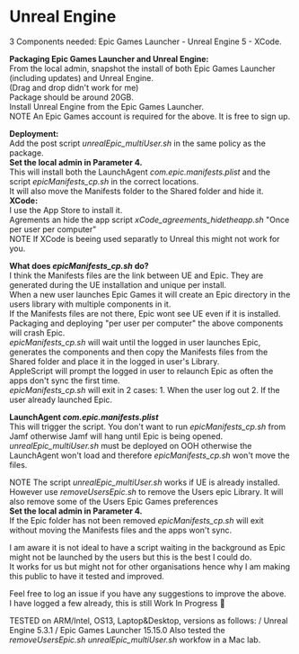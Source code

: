 # Unreal Engine

3 Components needed: Epic Games Launcher - Unreal Engine 5 - XCode.

**Packaging Epic Games Launcher and Unreal Engine:** \
From the local admin, snapshot the install of both Epic Games Launcher (including updates) and Unreal Engine. \
(Drag and drop didn't work for me) \
Package should be around 20GB. \
Install Unreal Engine from the Epic Games Launcher. \
NOTE An Epic Games account is required for the above. It is free to sign up.

**Deployment:** \
Add the post script _unrealEpic_multiUser.sh_ in the same policy as the package. \
**Set the local admin in Parameter 4.** \
This will install both the LaunchAgent _com.epic.manifests.plist_ and the script _epicManifests_cp.sh_ in the correct locations. \
It will also move the Manifests folder to the Shared folder and hide it. \
**XCode:** \
I use the App Store to install it. \
Agrements an hide the app script _xCode_agreements_hidetheapp.sh_ "Once per user per computer" \
NOTE If XCode is beeing used separatly to Unreal this might not work for you.

**What does _epicManifests_cp.sh_ do?** \
I think the Manifests files are the link between UE and Epic. They are generated during the UE installation and unique per install. \
When a new user launches Epic Games it will create an Epic directory in the users library with multiple components in it. \
If the Manifests files are not there, Epic wont see UE even if it is installed.
Packaging and deploying "per user per computer" the above components will crash Epic. \
_epicManifests_cp.sh_ will wait until the logged in user launches Epic, generates the components and then copy the Manifests files from the Shared folder and place it in the logged in user's Library. \
AppleScript will prompt the logged in user to relaunch Epic as often the apps don't sync the first time. \
_epicManifests_cp.sh_ will exit in 2 cases: 1. When the user log out 2. If the user already launched Epic.


**LaunchAgent _com.epic.manifests.plist_** \
This will trigger the script. You don't want to run _epicManifests_cp.sh_ from Jamf otherwise Jamf will hang until Epic is being opened.
_unrealEpic_multiUser.sh_ must be deployed on OOH otherwise the LaunchAgent won't load and therefore _epicManifests_cp.sh_ won't move the files.

NOTE The script _unrealEpic_multiUser.sh_ works if UE is already installed. \
However use _removeUsersEpic.sh_ to remove the Users epic Library. It will also remove some of the Users Epic Games preferences \
**Set the local admin in Parameter 4.** \
If the Epic folder has not been removed _epicManifests_cp.sh_ will exit without moving the Manifests files and the apps won't sync.

I am aware it is not ideal to have a script waiting in the background as Epic might not be launched by the users but this is the best I could do. \
It works for us but might not for other organisations hence why I am making this public to have it tested and improved.

Feel free to log an issue if you have any suggestions to improve the above. \
I have logged a few already, this is still Work In Progress 🙂

TESTED on ARM/Intel, OS13, Laptop&Desktop, versions as follows: / Unreal Engine 5.3.1 / Epic Games Launcher 15.15.0
Also tested the _removeUsersEpic.sh_ _unrealEpic_multiUser.sh_ workfow in a Mac lab.
